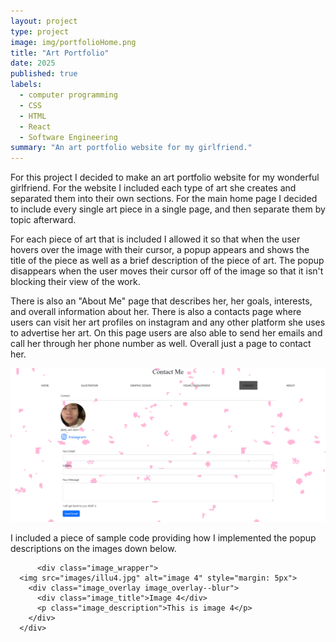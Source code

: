 ```yaml
---
layout: project
type: project
image: img/portfolioHome.png
title: "Art Portfolio"
date: 2025
published: true
labels:
  - computer programming
  - CSS
  - HTML
  - React
  - Software Engineering
summary: "An art portfolio website for my girlfriend."
---
```


For this project I decided to make an art portfolio website for my wonderful girlfriend. For the website I included each type of art she creates and separated them into their own sections. For the main home page I decided to include every single art piece in a single page, and then separate them by topic afterward.

For each piece of art that is included I allowed it so that when the user hovers over the image with their cursor, a popup appears and shows the title of the piece as well as a brief description of the piece of art. The popup disappears when the user moves their cursor off of the image so that it isn't blocking their view of the work.

There is also an "About Me" page that describes her, her goals, interests, and overall information about her. There is also a contacts page where users can visit her art profiles on instagram and any other platform she uses to advertise her art. On this page users are also able to send her emails and call her through her phone number as well. Overall just a page to contact her. 

<img alt="picture" src="../img/portfolioContact.png" >

I included a piece of sample code providing how I implemented the popup descriptions on the images down below. 

          <div class="image_wrapper">
      <img src="images/illu4.jpg" alt="image 4" style="margin: 5px">
        <div class="image_overlay image_overlay--blur">
          <div class="image_title">Image 4</div>
          <p class="image_description">This is image 4</p>
        </div>
      </div>
      
